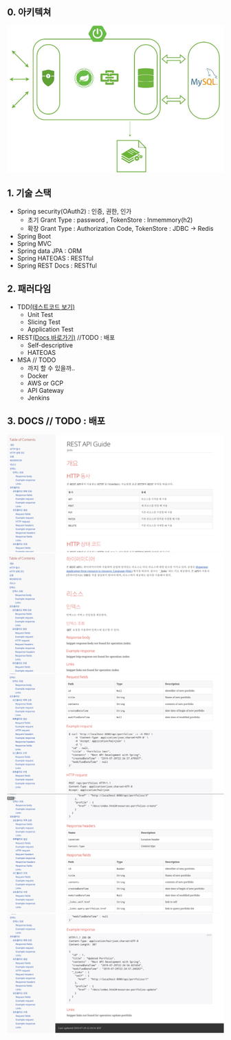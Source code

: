 ## 0. 아키텍쳐

![team31Backend](src/main/resources/static/team31Backend.jpg)



## 1. 기술 스택

- Spring security(OAuth2) : 인증, 권한, 인가
  - 초기 Grant Type : password , TokenStore : Inmemmory(h2)
  - 확장 Grant Type : Authorization Code, TokenStore : JDBC -> Redis 
- Spring Boot
- Spring MVC
- Spring data JPA : ORM
- Spring HATEOAS : RESTful
- Spring REST Docs : RESTful



## 2. 패러다임

- TDD[(테스트코드 보기)](/src/test/java/me/jjeda/houseserver/portfolios/PortfolioControllerTest.java)
  - Unit Test
  - Slicing Test
  - Application Test
- REST[(Docs 바로가기)](/static/docs/index.html) //TODO : 배포
  - Self-descriptive
  - HATEOAS
- MSA // TODO
  - 까지 할 수 있을까..
  - Docker
  - AWS or GCP
  - API Gateway
  - Jenkins

## 3. DOCS //  TODO : 배포
![](src/main/resources/static/docs/docs1.png)
![](src/main/resources/static/docs/docs3.png)
![](src/main/resources/static/docs/docs5.png)
![](src/main/resources/static/docs/docs7.png)
![](src/main/resources/static/docs/docs9.png)